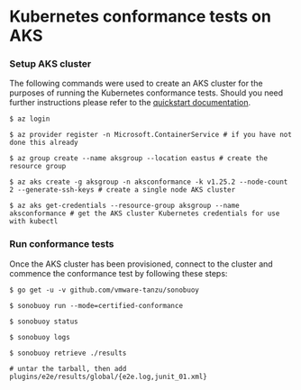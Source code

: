 # Kubernetes conformance tests on AKS

### Setup AKS cluster

The following commands were used to create an AKS cluster for the purposes of running the Kubernetes conformance tests. Should you need further instructions please refer to the [quickstart documentation](https://docs.microsoft.com/en-us/azure/aks/kubernetes-walkthrough).

```console
$ az login

$ az provider register -n Microsoft.ContainerService # if you have not done this already

$ az group create --name aksgroup --location eastus # create the resource group

$ az aks create -g aksgroup -n aksconformance -k v1.25.2 --node-count 2 --generate-ssh-keys # create a single node AKS cluster

$ az aks get-credentials --resource-group aksgroup --name aksconformance # get the AKS cluster Kubernetes credentials for use with kubectl
```

### Run conformance tests

Once the AKS cluster has been provisioned, connect to the cluster and commence the conformance test by following these steps:

```console
$ go get -u -v github.com/vmware-tanzu/sonobuoy

$ sonobuoy run --mode=certified-conformance

$ sonobuoy status

$ sonobuoy logs

$ sonobuoy retrieve ./results

# untar the tarball, then add plugins/e2e/results/global/{e2e.log,junit_01.xml}
```
